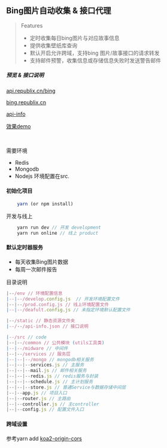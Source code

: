 ## Bing图片自动收集 & 接口代理

> Features
>
> - 定时收集每日bing图片与对应故事信息
> - 提供收集壁纸库查询
> - 默认开启允许跨域，支持bing 图片/故事接口的请求转发
> - 支持邮件预警，收集信息或存储信息失败时发送警告邮件

##### 预览 & 接口说明
[api.republix.cn/bing](https://api.republix.cn/bing)

[bing.republix.cn](https://bing.republix.cn/)

[api-info](./static/api-info.json)

[效果demo](https://image.republix.cn)

<br/>

需要环境
- Redis
- Mongodb
- Nodejs
环境配置在src.

#### 初始化项目
```javascript
    yarn (or npm install)
```

开发与线上
```javascript
    yarn run dev // 开发 development
    yarn run online // 线上 product
```


#### 默认定时器服务
- 每天收集Bing图片数据
- 每周一次邮件报告

目录说明
```javascript
|--/env // 环境配置信息
|--|--/develop.config.js  // 开发环境配置文件
|--|--/prod.config.js // 线上环境配置文件
|--|--/deafult.config.js // 未指定环境默认配置文件

|--/static // 静态资源文件夹
|--/--/api-info.json // 接口说明

|--/src // code
|--|--/common // 公共模块 (utils工具类)
|--|--/midware // 中间件
|--|--/services // 服务层
|--|--|--/mongo // mongodb相关服务
|--|--|--services.js // 主服务
|--|--|--mail.js // 邮件相关服务
|--|--|--redis.js // redis服务与封装
|--|--|--schedule.js // 主计划服务
|--|--|--store.js // 普通Service与数据存储中间层
|--|--app.js // 项目入口
|--|--router.js // 主路由
|--|--controller.js // 主controller
|--|--config.js // 配置文件入口
```


#### 跨域设置
参考yarn add [koa2-origin-cors](https://www.npmjs.com/package/koa2-origin-cors)


